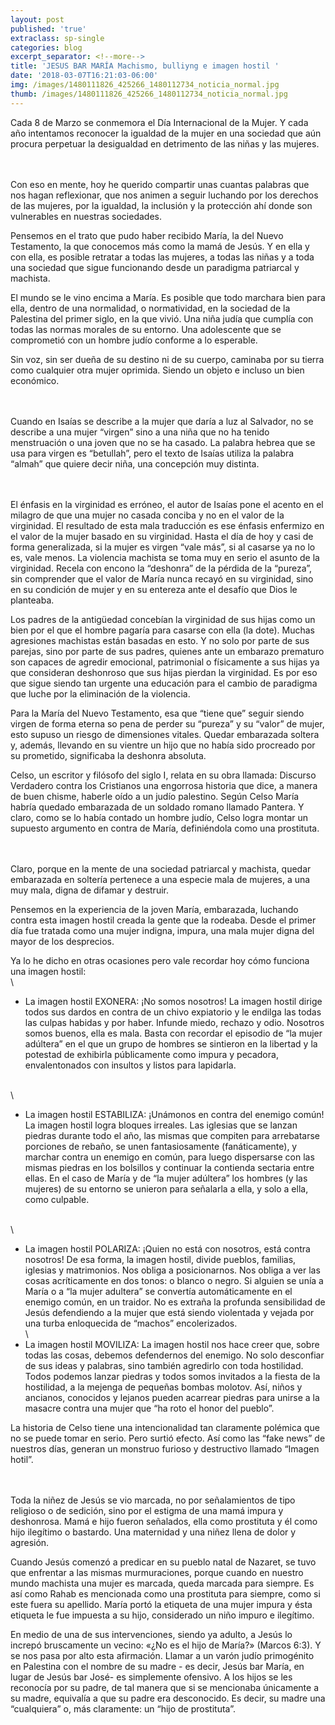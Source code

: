 ```yaml
---
layout: post
published: 'true'
extraclass: sp-single
categories: blog
excerpt_separator: <!--more-->
title: 'JESUS BAR MARÍA Machismo, bulliyng e imagen hostil '
date: '2018-03-07T16:21:03-06:00'
img: /images/1480111826_425266_1480112734_noticia_normal.jpg
thumb: /images/1480111826_425266_1480112734_noticia_normal.jpg
---
```

Cada 8 de Marzo se conmemora el Día Internacional de la Mujer. Y cada año intentamos reconocer la igualdad de la mujer en una sociedad que aún procura perpetuar la desigualdad en detrimento de las niñas y las mujeres. \
\
Con eso en mente, hoy he querido compartir unas cuantas palabras que nos hagan reflexionar, que nos animen a seguir luchando por los derechos de las mujeres, por la igualdad, la inclusión y la protección ahí donde son vulnerables en nuestras sociedades. 

Pensemos en el trato que pudo haber recibido María, la del Nuevo Testamento, la que conocemos más como la mamá de Jesús.  Y en ella y con ella, es posible retratar a todas las mujeres, a todas las niñas y a toda una sociedad que sigue funcionando desde un paradigma patriarcal y machista. 

El mundo se le vino encima a María.  Es posible que todo marchara bien para ella, dentro de una normalidad, o normatividad, en la sociedad de la Palestina del primer siglo, en la que vivió.  Una niña judía que cumplía con todas las normas morales de su entorno. Una adolescente que se comprometió con un hombre judío conforme a lo esperable.  

Sin voz, sin ser dueña de su destino ni de su cuerpo, caminaba por su tierra como cualquier otra mujer oprimida. Siendo un objeto e incluso un bien económico. \
\
Cuando en Isaías se describe a la mujer que daría a luz al Salvador, no se describe a una mujer “virgen” sino a una niña que no ha tenido menstruación o una joven que no se ha casado. La palabra hebrea que se usa para virgen es “betullah”, pero el texto de Isaías utiliza la palabra “almah” que quiere decir niña, una concepción muy distinta. \
\
El énfasis en la virginidad es erróneo, el autor de Isaías pone el acento en el milagro de que una mujer no casada conciba y no en el valor de la virginidad. El resultado de esta mala traducción es ese énfasis enfermizo en el valor de la mujer basado en su virginidad. Hasta el día de hoy y casi de forma generalizada,  si la mujer es virgen “vale más”, si al casarse ya no lo es, vale menos.  La violencia machista se toma muy en serio el asunto de la virginidad. Recela con encono la “deshonra” de la pérdida de la “pureza”, sin comprender que el valor de María nunca recayó en su virginidad, sino en su condición de mujer y en su entereza ante el desafío que Dios le planteaba. 

Los padres de la antigüedad concebían la virginidad de sus hijas como un bien por el que el hombre pagaría para casarse con ella (la dote). Muchas agresiones machistas están basadas en esto. Y no solo por parte de sus parejas, sino por parte de sus padres, quienes ante un embarazo prematuro son capaces de agredir emocional, patrimonial o físicamente a sus hijas ya que consideran deshonroso que sus hijas pierdan la virginidad.  Es por eso que sigue siendo tan urgente una educación para el cambio de paradigma que luche por la eliminación de la violencia. 

Para la María del Nuevo Testamento, esa que “tiene que” seguir siendo virgen de forma eterna so pena de perder su “pureza” y su “valor” de mujer, esto supuso un riesgo de dimensiones vitales.  Quedar embarazada soltera y, además, llevando en su vientre un hijo que no había sido procreado por su prometido, significaba la deshonra absoluta. 

Celso, un escritor y filósofo del siglo I, relata en su obra llamada: Discurso Verdadero contra los Cristianos una engorrosa historia que dice, a manera de buen chisme, haberle oído a un judío palestino. Según Celso María habría quedado embarazada de un soldado romano llamado Pantera.  Y claro, como se lo había contado un hombre judío, Celso logra montar un supuesto argumento en contra de María, definiéndola como una prostituta. \
\
Claro, porque en la mente de una sociedad patriarcal y machista, quedar embarazada en soltería pertenece a una especie mala de mujeres, a una muy mala, digna de difamar y destruir.  

Pensemos en la experiencia de la joven María, embarazada, luchando contra esta imagen hostil creada la gente que la rodeaba.  Desde el primer día fue tratada como una mujer indigna, impura, una mala mujer digna del mayor de los desprecios.  

Ya lo he dicho en otras ocasiones pero vale recordar hoy cómo funciona una imagen hostil: \
\
- La imagen hostil EXONERA: ¡No somos nosotros! La imagen hostil dirige todos sus dardos en contra de un chivo expiatorio y le endilga las todas las culpas habidas y por haber. Infunde miedo, rechazo y odio.  Nosotros somos buenos, ella es mala. Basta con recordar el episodio de “la mujer adúltera” en el que un grupo de hombres se sintieron en la libertad y la potestad de exhibirla públicamente como impura y pecadora, envalentonados con insultos y listos para lapidarla. \
\
- La imagen hostil ESTABILIZA: ¡Unámonos en contra del enemigo común! La imagen hostil logra bloques irreales. Las iglesias que se lanzan piedras durante todo el año, las mismas que compiten para arrebatarse porciones de rebaño, se unen fantasiosamente (fanáticamente), y marchar contra un enemigo en común, para luego dispersarse con las mismas piedras en los bolsillos y continuar la contienda sectaria entre ellas.  En el caso de María y de “la mujer adúltera” los hombres (y las mujeres) de su entorno se unieron para señalarla a ella, y solo a ella, como culpable. \
\
- La imagen hostil POLARIZA: ¡Quien no está con nosotros, está contra nosotros! De esa forma, la imagen hostil, divide pueblos, familias, iglesias y matrimonios. Nos obliga a posicionarnos. Nos obliga a ver las cosas acríticamente en dos tonos: o blanco o negro.  Si alguien se unía a María o a “la mujer adultera” se convertía automáticamente en el enemigo común, en un traidor.  No es extraña la profunda sensibilidad de Jesús defendiendo a la mujer que está siendo violentada y vejada por una turba enloquecida de “machos” encolerizados. \
\
- La imagen hostil MOVILIZA: La imagen hostil nos hace creer que, sobre todas las cosas, debemos defendernos del enemigo. No solo desconfiar de sus ideas y palabras, sino también agredirlo con toda hostilidad. Todos podemos lanzar piedras y todos somos invitados a la fiesta de la hostilidad, a la mejenga de pequeñas bombas molotov. Así, niños y ancianos, conocidos y lejanos pueden acarrear piedras para unirse a la masacre contra una mujer que “ha roto el honor del pueblo”. 

La historia de Celso tiene una intencionalidad tan claramente polémica que no se puede tomar en serio.  Pero surtió efecto. Así como las “fake news” de nuestros días, generan un monstruo furioso y destructivo llamado “Imagen hotil”. \
\
Toda la niñez de Jesús se vio marcada, no por señalamientos de tipo religioso o de sedición, sino por el estigma de una mamá impura y deshonrosa.  Mamá e hijo fueron señalados, ella como prostituta y él como hijo ilegítimo o bastardo.  Una maternidad y una niñez llena de dolor y agresión. 

Cuando Jesús comenzó a predicar en su pueblo natal de Nazaret, se tuvo que enfrentar a las mismas murmuraciones, porque cuando en nuestro mundo machista una mujer es marcada, queda marcada para siempre. Es así como Rahab es mencionada como una prostituta para siempre, como si este fuera su apellido. María portó la etiqueta de una mujer impura y ésta etiqueta le fue impuesta a su hijo, considerado un niño impuro e ilegítimo. 

En medio de una de sus intervenciones, siendo ya adulto, a Jesús lo increpó bruscamente un vecino: «¿No es el hijo de María?» (Marcos 6:3).  Y se nos pasa por alto esta afirmación. Llamar a un varón judío primogénito en Palestina con el nombre de su madre - es decir, Jesús bar María, en lugar de Jesús bar José- es simplemente ofensivo. A los hijos se les reconocía por su padre, de tal manera que si se mencionaba únicamente a su madre, equivalía a que su padre era desconocido. Es decir, su madre una “cualquiera” o, más claramente: un “hijo de prostituta”.
